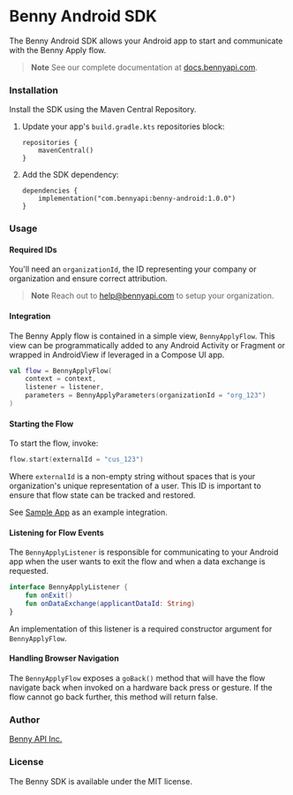 # Benny Android SDK
The Benny Android SDK allows your Android app to start and communicate with the Benny Apply flow.

> **Note**
> See our complete documentation at [docs.bennyapi.com](https://docs.bennyapi.com).

### Installation
Install the SDK using the Maven Central Repository.

1. Update your app's `build.gradle.kts` repositories block:
   
    ```Gradle
    repositories {
        mavenCentral()
    }
    ```
2. Add the SDK dependency:
   
    ```Gradle
    dependencies {
        implementation("com.bennyapi:benny-android:1.0.0")
    }
    ```

### Usage
#### Required IDs
You'll need an `organizationId`, the ID representing your company or organization and
ensure correct attribution.

> **Note**
> Reach out to [help@bennyapi.com](help@bennyapi.com) to setup your organization.

#### Integration
The Benny Apply flow is contained in a simple view, `BennyApplyFlow`. This view can be programmatically added to any Android Activity or Fragment
or wrapped in AndroidView if leveraged in a Compose UI app.

```Kotlin
val flow = BennyApplyFlow(
    context = context,
    listener = listener,
    parameters = BennyApplyParameters(organizationId = "org_123")
)
```

#### Starting the Flow
To start the flow, invoke:

```Kotlin
flow.start(externalId = "cus_123")
```
Where `externalId` is a non-empty string without spaces that is your organization's unique representation of a user. 
This ID is important to ensure that flow state can be tracked and restored.

See [Sample App](sample-app) as an example integration.

#### Listening for Flow Events
The `BennyApplyListener` is responsible for communicating to your Android app when the user wants to exit the flow
and when a data exchange is requested.

```Kotlin
interface BennyApplyListener {
    fun onExit()
    fun onDataExchange(applicantDataId: String)
}
```
An implementation of this listener is a required constructor argument for `BennyApplyFlow`.

#### Handling Browser Navigation
The `BennyApplyFlow` exposes a `goBack()` method that will have the flow navigate back when invoked on a hardware back press or gesture. 
If the flow cannot go back further, this method will return false.

### Author
[Benny API Inc.](https://bennyapi.com)

### License
The Benny SDK is available under the MIT license.
